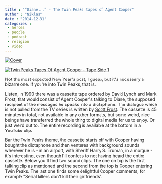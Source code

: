 ```yaml
---
title : "“Diane...” - The Twin Peaks tapes of Agent Cooper"
author : "Niklas"
date : "2014-12-31"
categories : 
 - heroes
 - people
 - podcast
 - religion
 - video
---
```


[![Cover](https://niklasblog.com/wp-content/dale-cooper-tapes1.jpg)](https://niklasblog.com/wp-content/dale-cooper-tapes1.jpg)

[![Twin Peaks Tapes Of Agent Cooper - Tape Side 1](https://niklasblog.com/wp-content/Twin-Peaks-Tapes-Of-Agent-Cooper-Tape-Side-1.jpeg)](https://niklasblog.com/wp-content/Twin-Peaks-Tapes-Of-Agent-Cooper-Tape-Side-1.jpeg)

Not the most expected New Year's post, I guess, but it's necessary a bizarre one. If you're into Twin Peaks, that is.

Listen, in 1990 there was a cassette tape ordered by David Lynch and Mark Frost, that would consist of Agent Cooper's talking to Diane, the supposed recipient of the messages he speaks into a dictaphone. The dialogue which is not pulled from the TV series is written by [Scott Frost](http://braddstudios.com/2012/01/20/scott-frost-talks-twin-peaks). The cassette is 45 minutes in total, not available in any other formats, but some weird, nice beings have transferred the whole thing to digital media for us to enjoy. Or just weird out to. The entire recording is available at the bottom in a YouTube clip.

Bar the Twin Peaks theme, the cassette starts off with Cooper having bought the dictaphone and then ventures with background sounds wherever he is - in an airport, with Sheriff Harry S. Truman, in a morgue - it's interesting, even though I'll confess to not having heard the entire cassette. Below you'll find two sound clips. The one on top is the first talking clip as mentioned and the second from the top is Cooper entering Twin Peaks. The last one finds some delightful Cooper comments, for example "Serial killers don't kill their girlfriends".
